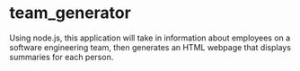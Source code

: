 # team_generator
Using node.js, this application will take in information about employees on a software engineering team, then generates an HTML webpage that displays summaries for each person.
